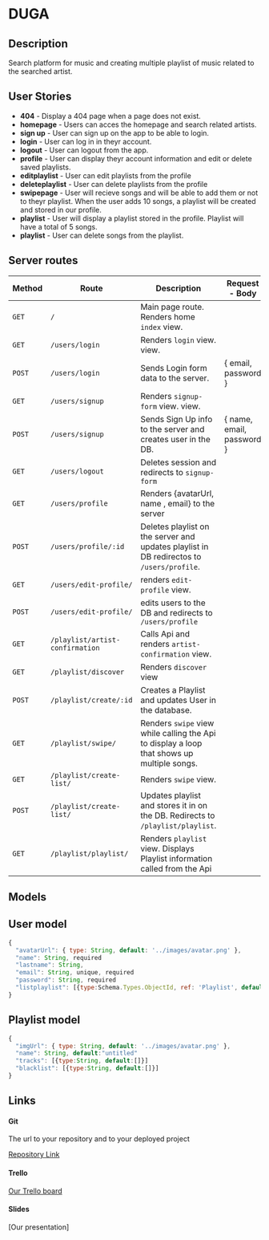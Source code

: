 # DUGA

## Description 

Search platform for music and creating multiple playlist of music related to the searched artist. 


## User Stories

- **404** - Display a 404 page when a page does not exist.
- **homepage** - Users can acces the homepage and search related artists.
- **sign up** - User can sign up on the app to be able to login.
- **login** - User can log in in theyr account. 
- **logout** - User can logout from the app. 
- **profile** - User can display theyr account information and edit or delete saved playlists. 
- **editplaylist** - User can edit playlists from the profile
- **deleteplaylist** - User can delete playlists from the profile
- **swipepage** - User will recieve songs and will be able to add them or not to theyr playlist. When the user adds 10 songs, a playlist will be created and stored in our profile. 
- **playlist** - User will display a playlist stored in the profile. Playlist will have a total of 5 songs. 
- **playlist** - User can delete songs from the playlist. 



## Server routes 


| **Method** | **Route**                          | **Description**                                              | Request  - Body                                          |
| ---------- | ---------------------------------- | ------------------------------------------------------------ | -------------------------------------------------------- |
| `GET`      | `/`                                | Main page route.  Renders home `index` view.                 |                                                          |
| `GET`      | `/users/login`                           | Renders `login` view. view.                                   |                                                          |
| `POST`     | `/users/login`                           | Sends Login form data to the server.                         | { email, password }                                      |
| `GET`      | `/users/signup`                          | Renders `signup-form` view. view.                                  |                                                          |
| `POST`     | `/users/signup`                          | Sends Sign Up info to the server and creates user in the DB. | {  name, email, password  }                                    |
| `GET`      | `/users/logout`                          |  Deletes session and redirects to `signup-form`              |                                                          |
| `GET`      | `/users/profile`                       |  Renders {avatarUrl, name , email} to the server |
| `POST`      | `/users/profile/:id`               | Deletes playlist on the server and updates playlist in DB redirectos to `/users/profile`.                |                                                          |
| `GET`     | `/users/edit-profile/`              | renders  `edit-profile` view.|                                 |
| `POST`   | `/users/edit-profile/` | edits users to the DB and redirects to  `/users/profile` |                                                          |
| `GET`      | `/playlist/artist-confirmation`                     | Calls Api and renders `artist-confirmation` view.                             |                                                          |
| `GET`      | `/playlist/discover`         | Renders `discover` view |                                                          |
| `POST`      | `/playlist/create/:id`         | Creates a Playlist and updates User  in the database. |                                                          |
| `GET`      | `/playlist/swipe/`         | Renders `swipe` view while calling the Api to display a loop that shows up multiple songs. |                                                          |
| `GET`      | `/playlist/create-list/`         | Renders `swipe` view. |                                                          |
| `POST`      | `/playlist/create-list/`        |  Updates playlist and stores it in on the DB. Redirects to `/playlist/playlist`. |                                                          |
| `GET`      | `/playlist/playlist/`         | Renders `playlist` view. Displays Playlist information called from the Api |                                                          |






## Models 

## User model 


```javascript
{
  "avatarUrl": { type: String, default: '../images/avatar.png' },
  "name": String, required
  "lastname": String,
  "email": String, unique, required
  "password": String, required
  "listplaylist": [{type:Schema.Types.ObjectId, ref: 'Playlist', default: [] }] 
}
```
  
## Playlist model 


```javascript
{
  "imgUrl": { type: String, default: '../images/avatar.png' },
  "name": String, default:"untitled"
  "tracks": [{type:String, default:[]}]
  "blacklist": [{type:String, default:[]}]
}
```


## Links

#### Git 

The url to your repository and to your deployed project

[Repository Link](https://github.com/project-duga/duga-app)

#### Trello 

[Our Trello board](https://trello.com/b/QdwbX5H7/project-2)

#### Slides 

[Our presentation]

